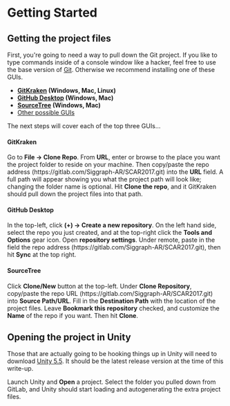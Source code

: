 <h1>Getting Started</h1>
<h2>Getting the project files</h2>
First, you're going to need a way to pull down the Git project. If you like to type commands inside of a console window like a hacker, feel free to use the base version of <a href="https://git-scm.com/">Git</a>. Otherwise we recommend installing one of these GUIs.

 - <b><a href="https://www.gitkraken.com/">GitKraken</a> (Windows, Mac, Linux)</b>
 - <b><a href="https://desktop.github.com/">GitHub Desktop</a> (Windows, Mac)</b>
 - <b><a href="https://www.sourcetreeapp.com/">SourceTree</a> (Windows, Mac)</b>
 - <a href="https://git-scm.com/downloads/guis">Other possible GUIs</a>
    
The next steps will cover each of the top three GUIs...
<h4>GitKraken</h4>
Go to <b>File -> Clone Repo</b>. From <b>URL</b>, enter or browse to the place you want the project folder to reside on your machine. Then copy/paste the repo address (https://gitlab.com/Siggraph-AR/SCAR2017.git) into the <b>URL</b> field. A full path will appear showing you what the project path will look like; changing the folder name is optional. Hit <b>Clone the repo</b>, and it GitKraken should pull down the project files into that path.

<h4>GitHub Desktop</h4>
In the top-left, click <b>(+) -> Create a new repository</b>. On the left hand side, select the repo you just created, and at the top-right click the <b>Tools and Options</b> gear icon. Open <b>repository settings</b>. Under remote, paste in the field the repo address (https://gitlab.com/Siggraph-AR/SCAR2017.git), then hit <b>Sync</b> at the top right.

<h4>SourceTree</h4>
Click <b>Clone/New</b> button at the top-left. Under <b>Clone Repository</b>, copy/paste the repo URL (https://gitlab.com/Siggraph-AR/SCAR2017.git) into <b>Source Path/URL</b>. Fill in the <b>Destination Path</b> with the location of the project files. Leave <b>Bookmark this repository</b> checked, and customize the <b>Name</b> of the repo if you want. Then hit <b>Clone</b>.

<h2>Opening the project in Unity</h2>
Those that are actually going to be hooking things up in Unity will need to download <a href="https://store.unity.com/download?ref=personal">Unity 5.5</a>. It should be the latest release version at the time of this write-up.

Launch Unity and <b>Open</b> a project. Select the folder you pulled down from GitLab, and Unity should start loading and autogenerating the extra project files.
